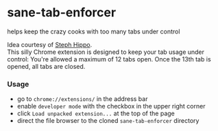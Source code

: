 # sane-tab-enforcer
helps keep the crazy cooks with too many tabs under control

Idea courtesy of [Steph Hippo](https://github.com/StephHippo).  
This silly Chrome extension is designed to keep your tab usage under control: 
You're allowed a maximum of 12 tabs open.  Once the 13th tab is opened, all tabs are closed.

### Usage
- go to `chrome://extensions/` in the address bar
- enable `developer mode` with the checkbox in the upper right corner
- click `Load unpacked extension...` at the top of the page
- direct the file browser to the cloned `sane-tab-enforcer` directory
